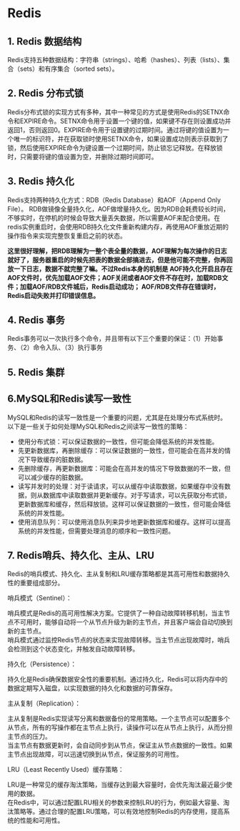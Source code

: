 # Redis
## 1. Redis 数据结构
Redis支持五种数据结构：字符串（strings）、哈希（hashes）、列表（lists）、集合（sets）和有序集合（sorted sets）。
## 2. Redis 分布式锁
Redis分布式锁的实现方式有多种，其中一种常见的方式是使用Redis的SETNX命令和EXPIRE命令。SETNX命令用于设置一个键的值，如果键不存在则设置成功并返回1，否则返回0。EXPIRE命令用于设置键的过期时间。通过将键的值设置为一个唯一的标识符，并在获取锁时使用SETNX命令，如果设置成功则表示获取到了锁，然后使用EXPIRE命令为键设置一个过期时间，防止锁忘记释放。在释放锁时，只需要将键的值设置为空，并删除过期时间即可。
## 3. Redis 持久化
Redis支持两种持久化方式：RDB（Redis Database）和AOF（Append Only File）。
RDB做镜像全量持久化，AOF做增量持久化。因为RDB会耗费较长时间，不够实时，在停机的时候会导致大量丢失数据，所以需要AOF来配合使用。在redis实例重启时，会使用RDB持久化文件重新构建内存，再使用AOF重放近期的操作指令来实现完整恢复重启之前的状态。

**这里很好理解，把RDB理解为一整个表全量的数据，AOF理解为每次操作的日志就好了，服务器重启的时候先把表的数据全部搞进去，但是他可能不完整，你再回放一下日志，数据不就完整了嘛。不过Redis本身的机制是 AOF持久化开启且存在AOF文件时，优先加载AOF文件；AOF关闭或者AOF文件不存在时，加载RDB文件；加载AOF/RDB文件城后，Redis启动成功； AOF/RDB文件存在错误时，Redis启动失败并打印错误信息。**
## 4. Redis 事务
Redis事务可以一次执行多个命令，并且带有以下三个重要的保证：（1）开始事务、（2）命令入队、（3）执行事务

## 5. Redis 集群

## 6.MySQL和Redis读写一致性

MySQL和Redis的读写一致性是一个重要的问题，尤其是在处理分布式系统时。以下是一些关于如何处理MySQL和Redis之间读写一致性的策略：

- 使用分布式锁：可以保证数据的一致性，但可能会降低系统的并发性能。
- 先更新数据库，再删除缓存：可以保证数据的一致性，但可能会在高并发的情况下导致缓存的脏数据。
- 先删除缓存，再更新数据库：可能会在高并发的情况下导致数据的不一致，但可以减少缓存的脏数据。
- 读写并发时的处理：对于读请求，可以从缓存中读取数据，如果缓存中没有数据，则从数据库中读取数据并更新缓存。对于写请求，可以先获取分布式锁，更新数据库和缓存，然后释放锁。这样可以保证数据的一致性，但可能会降低系统的并发性能。
- 使用消息队列：可以使用消息队列来异步地更新数据库和缓存。这样可以提高系统的并发性能，但需要处理消息的顺序和一致性问题。

## 7. Redis哨兵、持久化、主从、LRU
Redis的哨兵模式、持久化、主从复制和LRU缓存策略都是其高可用性和数据持久性的重要组成部分。

哨兵模式（Sentinel）：

哨兵模式是Redis的高可用性解决方案。它提供了一种自动故障转移机制，当主节点不可用时，能够自动将一个从节点升级为新的主节点，并且客户端会自动切换到新的主节点。  
哨兵模式通过监控Redis节点的状态来实现故障转移。当主节点出现故障时，哨兵会检测到这个状态变化，并触发自动故障转移。

持久化（Persistence）：

持久化是Redis确保数据安全性的重要机制。通过持久化，Redis可以将内存中的数据定期写入磁盘，以实现数据的持久化和数据的可靠保存。  

主从复制（Replication）：

主从复制是Redis实现读写分离和数据备份的常用策略。一个主节点可以配置多个从节点，所有的写操作都在主节点上执行，读操作可以在从节点上执行，从而分担主节点的压力。   
当主节点有数据更新时，会自动同步到从节点，保证主从节点数据的一致性。如果主节点出现故障，可以迅速切换到从节点，保证服务的可用性。

LRU（Least Recently Used）缓存策略：

LRU是一种常见的缓存淘汰策略，当缓存达到最大容量时，会优先淘汰最近最少使用的数据。  
在Redis中，可以通过配置LRU相关的参数来控制LRU的行为，例如最大容量、淘汰策略等。通过合理的配置LRU策略，可以有效地控制Redis的内存使用，提高系统的性能和可用性。